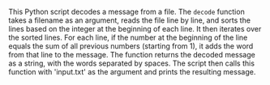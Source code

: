 This Python script decodes a message from a file. The `decode` function takes a filename as an argument, reads the file line by line, and sorts the lines based on the integer at the beginning of each line.
It then iterates over the sorted lines. For each line, if the number at the beginning of the line equals the sum of all previous numbers (starting from 1), it adds the word from that line to the message.
The function returns the decoded message as a string, with the words separated by spaces. The script then calls this function with 'input.txt' as the argument and prints the resulting message.
